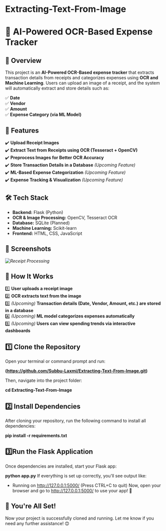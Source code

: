 # Extracting-Text-From-Image
# 🧾 AI-Powered OCR-Based Expense Tracker  

## 📌 Overview  
This project is an **AI-Powered OCR-Based expense tracker** that extracts transaction details from receipts and categorizes expenses using **OCR and Machine Learning**. Users can upload an image of a receipt, and the system will automatically extract and store details such as:  

✅ **Date**  
✅ **Vendor**  
✅ **Amount**  
✅ **Expense Category (via ML Model)**  

## 🚀 Features  
✔️ **Upload Receipt Images**  
✔️ **Extract Text from Receipts using OCR (Tesseract + OpenCV)**  
✔️ **Preprocess Images for Better OCR Accuracy**  
✔️ **Store Transaction Details in a Database** *(Upcoming Feature)*   
✔️ **ML-Based Expense Categorization** *(Upcoming Feature)*  
✔️ **Expense Tracking & Visualization** *(Upcoming Feature)*  

## 🛠️ Tech Stack  
- **Backend:** Flask (Python)  
- **OCR & Image Processing:** OpenCV, Tesseract OCR  
- **Database:** SQLite  (Planned)  
- **Machine Learning:** Scikit-learn 
- **Frontend:** HTML, CSS, JavaScript  

## 📸 Screenshots  
*![Receipt Processing](https://github.com/user-attachments/assets/944c3fe6-2bc7-4471-8fe8-a3bd78e7caa4)*

## 🎯 How It Works  
1️⃣ **User uploads a receipt image**  
2️⃣ **OCR extracts text from the image**  
3️⃣ *(Upcoming)* **Transaction details (Date, Vendor, Amount, etc.) are stored in a database**  
4️⃣ *(Upcoming)* **ML model categorizes expenses automatically**  
5️⃣ *(Upcoming)* **Users can view spending trends via interactive dashboards**  

## 1️⃣ Clone the Repository
Open your terminal or command prompt and run:

**(https://github.com/Subbu-Laxmi/Extracting-Text-From-Image.git)**

Then, navigate into the project folder:

  **cd Extracting-Text-From-Image**

## 2️⃣ Install Dependencies
After cloning your repository, run the following command to install all dependencies:

  **pip install -r requirements.txt**

## 3️⃣Run the Flask Application
Once dependencies are installed, start your Flask app:

  **python app.py**
If everything is set up correctly, you'll see output like:

 * Running on http://127.0.0.1:5000/ (Press CTRL+C to quit)
Now, open your browser and go to http://127.0.0.1:5000/ to use your app! 🎯

## 🚀 You're All Set!
Now your project is successfully cloned and running. Let me know if you need any further assistance! 😊
